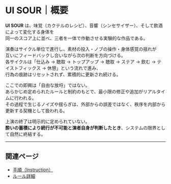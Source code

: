 # UI SOUR｜概要

**UI SOUR** は、味覚（カクテルのレシピ）、音響（シンセサイザー）、そして飲酒によって変化する身体を  
同一のスコア上に並べ、三者を一体で作動させる実験的な作品である。

演奏はサイクル単位で進行し、素材の投入・ノブの操作・身体感覚の揺れが  
互いにフィードバックし合いながら次の判断を方向づける。  
各サイクルは「仕込み → 聴取 → トップアップ → 聴取 → ステア → 飲む → テイストフィックス → 休憩」という流れで進み、  
行為の痕跡はリセットされず、累積的に更新され続ける。

ここでの即興は「自由な放埒」ではない。  
あらかじめ定められたルールと制約のもとで、最小限の修正や追加がリアルタイムに行われる。  
その過程で生じるノイズや揺らぎは、外部からの誤差ではなく、秩序を内部から更新する契機として扱われる。

上演の終了は明示的に定められていない。  
**酔いの蓄積により続行が不可能と演者自身が判断したとき**、システムの限界として自然に終結する。

---

## 関連ページ
- [手順（Instruction）](instruction.md)
- [ルール詳細](rules-detail.md)  
